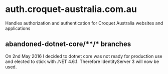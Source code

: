 # auth.croquet-australia.com.au

Handles authorization and authentication for Croquet Australia websites and applications

## abandoned-dotnet-core/**/* branches

On 2nd May 2016 I decided to dotnet core was not ready for production use and elected to stick with .NET 4.6.1. Therefore IdentityServer 3 will now be used. 